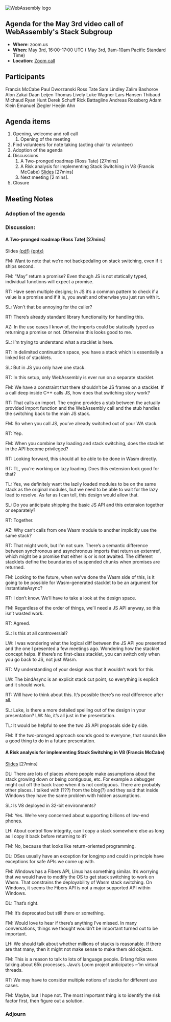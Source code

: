 ![WebAssembly logo](/images/WebAssembly.png)

## Agenda for the May 3rd video call of WebAssembly's Stack Subgroup

- **Where**: zoom.us
- **When**:  May 3rd, 16:00-17:00 UTC ( May 3rd, 9am-10am Pacific Standard Time)
- **Location**: [Zoom call](https://zoom.us/j/91846860726?pwd=NVVNVmpvRVVFQkZTVzZ1dTFEcXgrdz09)


## Participants

Francis McCabe
Paul Dworzanski
Ross Tate
Sam Lindley
Zalim Bashorov
Alon Zakai
Daan Leijen
Thomas Lively
Luke Wagner
Lars Hansen
Thibaud Michaud
Ryan Hunt
Derek Schuff
Rick Battagline
Andreas Rossberg
Adam Klein
Emanuel Ziegler
Heejin Ahn


## Agenda items

1. Opening, welcome and roll call
    1. Opening of the meeting
1. Find volunteers for note taking (acting chair to volunteer)
1. Adoption of the agenda
1. Discussions
   1. A Two-pronged roadmap (Ross Tate) [27mins]
   2. A Risk analysis for implementing Stack Switching in V8 (Francis McCabe) [Slides](https://docs.google.com/presentation/d/114dMzeEdPKC3PeV8_EIo93UP3McfAFxZAQHMTQdBhJQ/edit?usp=sharing) [27mins]
   3. Next meeting [2 mins].
1. Closure

## Meeting Notes

### Adoption of the agenda

### Discussion:

#### A Two-pronged roadmap (Ross Tate) [27mins]

Slides [(pdf)](presentations/2021-05-03-tate-two-pronged-plan.pdf) [(pptx)](presentations/2021-05-03-tate-two-pronged-plan.pptx)

FM: Want to note that we’re not backpedaling on stack switching, even if it ships second.

FM: “May” return a promise? Even though JS is not statically typed, individual functions will expect a promise.

RT: Have seen multiple designs; In JS it’s a common pattern to check if a value is a promise and if it is, you await and otherwise you just run with it.

SL: Won’t that be annoying for the caller?

RT: There’s already standard library functionality for handling this.

AZ: In the use cases I know of, the imports could be statically typed as returning a promise or not. Otherwise this looks good to me.

SL: I’m trying to understand what a stacklet is here.

RT: In delimited continuation space, you have a stack which is essentially a linked list of stacklets.

SL: But in JS you only have one stack.

RT: In this setup, only WebAssembly is ever run on a separate stacklet.

FM: We have a constraint that there shouldn’t be JS frames on a stacklet. If a call deep inside C++ calls JS, how does that switching story work?

RT: That calls an import. The engine provides a stub between the actually provided import function and the WebAssembly call and the stub handles the switching back to the main JS stack.

FM: So when you call JS, you’ve already switched out of your WA stack.

RT: Yep.

FM: When you combine lazy loading and stack switching, does the stacklet in the API become privileged?

RT: Looking forward, this should all be able to be done in Wasm directly.

RT: TL, you’re working on lazy loading. Does this extension look good for that?

TL: Yes, we definitely want the lazily loaded modules to be on the same stack as the original modules, but we need to be able to wait for the lazy load to resolve. As far as I can tell, this design would allow that.

SL: Do you anticipate shipping the basic JS API and this extension together or separately?

RT: Together.

AZ: Why can’t calls from one Wasm module to another implicitly use the same stack?

RT: That might work, but I’m not sure. There’s a semantic difference between synchronous and asynchronous imports that return an externref, which might be a promise that either is or is not awaited. The different stacklets define the boundaries of suspended chunks when promises are returned.

FM: Looking to the future, when we’ve done the Wasm side of this, is it going to be possible for Wasm-generated stacklet to be an argument for instantiateAsync?

RT: I don’t know. We’ll have to take a look at the design space.

FM: Regardless of the order of things, we’ll need a JS API anyway, so this isn’t wasted work.

RT: Agreed.

SL: Is this at all controversial?

LW: I was wondering what the logical diff between the JS API you presented and the one I presented a few meetings ago. Wondering how the stacklet concept helps. If there’s no first-class stacklet, you can switch only when you go back to JS, not just Wasm.

RT: My understanding of your design was that it wouldn’t work for this.

LW: The bindAsync is an explicit stack cut point, so everything is explicit and it should work.

RT: Will have to think about this. It’s possible there’s no real difference after all.

SL: Luke, is there a more detailed spelling out of the design in your presentation?
LW: No, it’s all just in the presentation.

TL: It would be helpful to see the two JS API proposals side by side.

FM: If the two-pronged approach sounds good to everyone, that sounds like a good thing to do in a future presentation.

#### A Risk analysis for implementing Stack Switching in V8 (Francis McCabe)

[Slides](https://docs.google.com/presentation/d/114dMzeEdPKC3PeV8_EIo93UP3McfAFxZAQHMTQdBhJQ/edit?usp=sharing) [27mins]

DL: There are lots of places where people make assumptions about the stack growing down or being contiguous, etc. For example a debugger might cut off the back trace when it is not contiguous. There are probably other places. I talked with (???) from the blog(?) and they said that inside Windows they have the same problem with hidden assumptions.

SL: Is V8 deployed in 32-bit environments?

FM: Yes. We’re very concerned about supporting billions of low-end phones.

LH: About control flow integrity, can I copy a stack somewhere else as long as I copy it back before returning to it?

FM: No, because that looks like return-oriented programming.

DL: OSes usually have an exception for longjmp and could in principle have exceptions for safe APIs we come up with.

FM: Windows has a Fibers API, Linux has something similar. It’s worrying that we would have to modify the OS to get stack switching to work on Wasm. That constrains the deployability of Wasm stack switching. On Windows, it seems the Fibers API is not a major supported API within Windows.

DL: That’s right.

FM: It’s deprecated but still there or something.

FM: Would love to hear if there’s anything I’ve missed. In many conversations, things we thought wouldn’t be important turned out to be important.

LH: We should talk about whether millions of stacks is reasonable. If there are that many, then it might not make sense to make them old objects.

FM: This is a reason to talk to lots of language people. Erlang folks were talking about 65k processes. Java’s Loom project anticipates ~1m virtual threads.

RT: We may have to consider multiple notions of stacks for different use cases.

FM: Maybe, but I hope not. The most important thing is to identify the risk factor first, then figure out a solution.

### Adjourn

